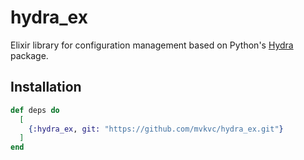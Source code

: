 # hydra_ex

Elixir library for configuration management based on Python's [Hydra](https://github.com/facebookresearch/hydra) package.

## Installation

```elixir
def deps do
  [
    {:hydra_ex, git: "https://github.com/mvkvc/hydra_ex.git"}
  ]
end
```
